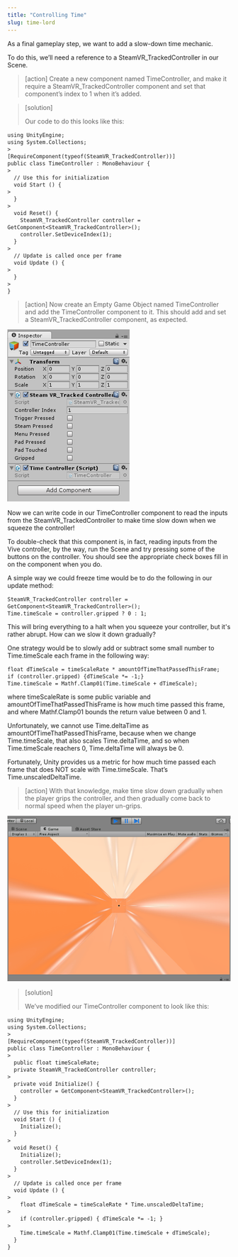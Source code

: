 ```yaml
---
title: "Controlling Time"
slug: time-lord
---
```


As a final gameplay step, we want to add a slow-down time mechanic.

To do this, we’ll need a reference to a SteamVR\_TrackedController in our Scene.

>[action]
>Create a new component named TimeController, and make it require a SteamVR\_TrackedController component and set that component’s index to 1 when it’s added.

<!-- -->

>[solution]
>
>Our code to do this looks like this:
>
```
using UnityEngine;
using System.Collections;
>
[RequireComponent(typeof(SteamVR_TrackedController))]
public class TimeController : MonoBehaviour {
>
  // Use this for initialization
  void Start () {
>
  }
>
  void Reset() {
    SteamVR_TrackedController controller = GetComponent<SteamVR_TrackedController>();
    controller.SetDeviceIndex(1);
  }
>
  // Update is called once per frame
  void Update () {
>
  }
>
}
```

>[action]
>Now create an Empty Game Object named TimeController and add the TimeController component to it. This should add and set a SteamVR\_TrackedController component, as expected.

![](../media/image131.png)

Now we can write code in our TimeController component to read the inputs from the SteamVR\_TrackedController to make time slow down when we squeeze the controller!

To double-check that this component is, in fact, reading inputs from the Vive controller, by the way, run the Scene and try pressing some of the buttons on the controller. You should see the appropriate check boxes fill in on the component when you do.

A simple way we could freeze time would be to do the following in our update method:

```
SteamVR_TrackedController controller = GetComponent<SteamVR_TrackedController>();
Time.timeScale = controller.gripped ? 0 : 1;
```

This will bring everything to a halt when you squeeze your controller, but it's rather abrupt. How can we slow it down gradually?

One strategy would be to slowly add or subtract some small number to Time.timeScale each frame in the following way:

```
float dTimeScale = timeScaleRate * amountOfTimeThatPassedThisFrame;
if (controller.gripped) {dTimeScale *= -1;}
Time.timeScale = Mathf.Clamp01(Time.timeScale + dTimeScale);
```

where timeScaleRate is some public variable and amountOfTimeThatPassedThisFrame is how much time passed this frame, and where Mathf.Clamp01 bounds the return value between 0 and 1.

Unfortunately, we cannot use Time.deltaTime as amountOfTimeThatPassedThisFrame, because when we change Time.timeScale, that also scales Time.deltaTime, and so when Time.timeScale reachers 0, Time.deltaTime will always be 0.

Fortunately, Unity provides us a metric for how much time passed each frame that does NOT scale with Time.timeScale. That’s Time.unscaledDeltaTime.

>[action]
>With that knowledge, make time slow down gradually when the player grips the controller, and then gradually come back to normal speed when the player un-grips.

![](../media/image123.gif)

>[solution]
>
>We’ve modified our TimeController component to look like this:
>
```
using UnityEngine;
using System.Collections;
>
[RequireComponent(typeof(SteamVR_TrackedController))]
public class TimeController : MonoBehaviour {
>
  public float timeScaleRate;
  private SteamVR_TrackedController controller;
>
  private void Initialize() {
    controller = GetComponent<SteamVR_TrackedController>();
  }
>
  // Use this for initialization
  void Start () {
    Initialize();
  }
>
  void Reset() {
    Initialize();
    controller.SetDeviceIndex(1);
  }
>
  // Update is called once per frame
  void Update () {
>
    float dTimeScale = timeScaleRate * Time.unscaledDeltaTime;
>
    if (controller.gripped) { dTimeScale *= -1; }
>
    Time.timeScale = Mathf.Clamp01(Time.timeScale + dTimeScale);
  }
}
```
